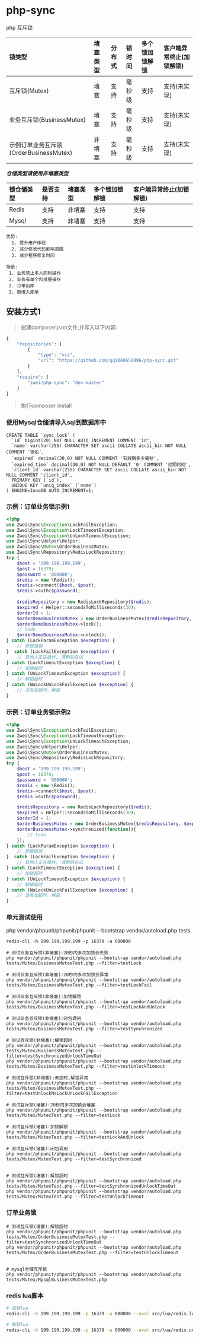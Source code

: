 # php-sync
php 互斥锁

| 锁类型                               | 堵塞类型 | 分布式 | 锁时间  | 多个锁加锁解锁| 客户端异常终止(加锁解锁) |
| :---------------------------------- | :------ | :----  | :---- | :-------------- | :------------------- |
| 互斥锁(Mutex)                        | 堵塞     | 支持  | 毫秒级  | 支持            | 支持(未实现)           |
| 业务互斥锁(BusinessMutex)             | 堵塞    | 支持   | 毫秒级 | 支持             | 支持(未实现)           |
| 示例订单业务互斥锁(OrderBusinessMutex) | 非堵塞   | 支持   | 毫秒级 | 支持            | 支持(未实现)            |

***仓储类型请使用非堵塞类型***

| 锁仓储类型 | 是否支持 |堵塞类型 | 多个锁加锁解锁| 客户端异常终止(加锁解锁) |
| :------- | :----  |:----  |:----  | :----------------------------- |
| Redis    | 支持   | 非堵塞  | 支持 | 支持               |
| Mysql    | 支持  | 非堵塞  | 支持 | 支持               |

```
优势: 
  1. 提升用户体验
  2. 减少修改代码影响范围
  3. 减少程序修复时间

场景: 
 1. 业务禁止多人同时操作
 2. 业务有单个和批量操作
 2. 订单出库
 3. 新增入库单
```

## 安装方式1
> 创建composer.json文件,并写入以下内容:

```php
{
    "repositories": [
        {
            "type": "vcs",
            "url": "https://github.com/qq1060656096/php-sync.git"
        }
    ],
    "require": {
        "zwei/php-sync": "dev-master"
    }
}
```
> 执行composer install

### 使用Mysql仓储请导入sql到数据库中
```
CREATE TABLE `sync_lock` (
  `id` bigint(20) NOT NULL AUTO_INCREMENT COMMENT 'id',
  `name` varchar(255) CHARACTER SET ascii COLLATE ascii_bin NOT NULL COMMENT '锁名',
  `expired` decimal(30,0) NOT NULL COMMENT '有效期多少毫秒',
  `expired_time` decimal(30,0) NOT NULL DEFAULT '0' COMMENT '过期时间',
  `client_id` varchar(255) CHARACTER SET ascii COLLATE ascii_bin NOT NULL COMMENT 'client_id',
  PRIMARY KEY (`id`),
  UNIQUE KEY `uniq_index` (`name`)
) ENGINE=InnoDB AUTO_INCREMENT=1;
```



### 示例：订单业务锁示例1
```php
<?php
use Zwei\Sync\Exception\LockFailException;
use Zwei\Sync\Exception\LockTimeoutException;
use Zwei\Sync\Exception\UnLockTimeoutException;
use Zwei\Sync\Helper\Helper;
use Zwei\Sync\Mutex\OrderBusinessMutex;
use Zwei\Sync\Repository\RedisLockRepository;
try {
    $host = '199.199.199.199';
    $post = 16379;
    $password = '000000';
    $redis = new \Redis();
    $redis->connect($host, $post);
    $redis->auth($password);
    
    $redisRepository = new RedisLockRepository($redis);
    $expired = Helper::secondsToMilliseconds(30);
    $orderId = 1;
    $orderDemoBusinessMutex = new OrderBusinessMutex($redisRepository, $expired, $orderId);
    $orderDemoBusinessMutex->lock();
    // todo
    $orderDemoBusinessMutex->unlock();
} catch (LockParamException $exception) {
    // 参数错误
}  catch (LockFailException $exception) {
    // 其他人正在操作, 请稍后在试
} catch (LockTimeoutException $exception) {
    // 加锁超时
} catch (UnLockTimeoutException $exception) {
    // 解锁超时
} catch (NoLockUnLockFailException $exception) {
    // 没有加锁时，解锁
}
```

### 示例：订单业务锁示例2
```php
<?php
use Zwei\Sync\Exception\LockFailException;
use Zwei\Sync\Exception\LockTimeoutException;
use Zwei\Sync\Exception\UnLockTimeoutException;
use Zwei\Sync\Helper\Helper;
use Zwei\Sync\Mutex\OrderBusinessMutex;
use Zwei\Sync\Repository\RedisLockRepository;
try {
    $host = '199.199.199.199';
    $post = 16379;
    $password = '000000';
    $redis = new \Redis();
    $redis->connect($host, $post);
    $redis->auth($password);

    $redisRepository = new RedisLockRepository($redis);
    $expired = Helper::secondsToMilliseconds(30);
    $orderId = 1;
    $orderBusinessMutex = new OrderBusinessMutex($redisRepository, $expired, $orderId);
    $orderBusinessMutex->synchronized(function(){
        // todo
    });
} catch (LockParamException $exception) {
    // 参数错误
}  catch (LockFailException $exception) {
    // 其他人正在操作, 请稍后在试
} catch (LockTimeoutException $exception) {
    // 加锁超时
} catch (UnLockTimeoutException $exception) {
    // 解锁超时
} catch (NoLockUnLockFailException $exception) {
    // 没有加锁时，解锁
}
```


### 单元测试使用
php vendor/phpunit/phpunit/phpunit --bootstrap vendor/autoload.php tests

```
redis-cli -h 199.199.199.199 -p 16379 -a 000000

# 测试业务互斥锁(非堵塞):20秒内多次加锁会失败
php vendor/phpunit/phpunit/phpunit --bootstrap vendor/autoload.php tests/Mutex/BusinessMutexTest.php --filter=testLock

# 测试业务互斥锁(非堵塞):20秒内多次加锁会异常
php vendor/phpunit/phpunit/phpunit --bootstrap vendor/autoload.php tests/Mutex/BusinessMutexTest.php --filter=testLockFail

# 测试业务互斥锁(非堵塞):加锁解锁
php vendor/phpunit/phpunit/phpunit --bootstrap vendor/autoload.php tests/Mutex/BusinessMutexTest.php --filter=testLockAndUnlock

# 测试业务互斥锁(非堵塞):闭包调用
php vendor/phpunit/phpunit/phpunit --bootstrap vendor/autoload.php tests/Mutex/BusinessMutexTest.php --filter=testSynchronized

# 测试互斥锁(非堵塞):解锁超时
php vendor/phpunit/phpunit/phpunit --bootstrap vendor/autoload.php tests/Mutex/BusinessMutexTest.php --filter=testSynchronizedUnlockTimeOut
php vendor/phpunit/phpunit/phpunit --bootstrap vendor/autoload.php tests/Mutex/BusinessMutexTest.php --filter=testUnlockTimeout

# 测试互斥锁(非堵塞):未加时,解锁异常
php vendor/phpunit/phpunit/phpunit --bootstrap vendor/autoload.php tests/Mutex/BusinessMutexTest.php --filter=testUnlockNoLockUnLockFailException

# 测试互斥锁(堵塞):20秒内多次加锁会堵塞
php vendor/phpunit/phpunit/phpunit --bootstrap vendor/autoload.php tests/Mutex/MutexTest.php --filter=testLock

# 测试互斥锁(堵塞):加锁解锁
php vendor/phpunit/phpunit/phpunit --bootstrap vendor/autoload.php tests/Mutex/MutexTest.php --filter=testLockAndUnlock

# 测试互斥锁(堵塞):闭包调用
php vendor/phpunit/phpunit/phpunit --bootstrap vendor/autoload.php tests/Mutex/MutexTest.php --filter=testSynchronized


# 测试互斥锁(堵塞):解锁超时
php vendor/phpunit/phpunit/phpunit --bootstrap vendor/autoload.php tests/Mutex/MutexTest.php --filter=testSynchronizedUnlockTimeOut
php vendor/phpunit/phpunit/phpunit --bootstrap vendor/autoload.php tests/Mutex/MutexTest.php --filter=testUnlockTimeout

```

### 订单业务锁
```
# 测试互斥锁(堵塞):解锁超时
php vendor/phpunit/phpunit/phpunit --bootstrap vendor/autoload.php tests/Mutex/OrderBusinessMutexTest.php --filter=testSynchronizedUnlockTimeOut
php vendor/phpunit/phpunit/phpunit --bootstrap vendor/autoload.php tests/Mutex/OrderBusinessMutexTest.php --filter=testUnlockTimeout


# mysql仓储互斥锁
php vendor/phpunit/phpunit/phpunit --bootstrap vendor/autoload.php tests/Mutex/MysqlBusinessMutexTest.php

```

### redis lua脚本

```sh
# 加锁lua
redis-cli -h 199.199.199.199 -p 16379 -a 000000 --eval src/lua/redis.lock.lua key1 key2 , clientId expired

# 解锁lua
redis-cli -h 199.199.199.199 -p 16379 -a 000000 --eval src/lua/redis.unlock.lua key1 key2 , clientId
```
